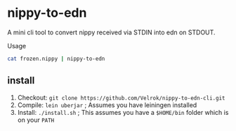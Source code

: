 # nippy-to-edn

A mini cli tool to convert nippy received via STDIN into edn on STDOUT.

Usage

```bash
cat frozen.nippy | nippy-to-edn
```

## install

1. Checkout: `git clone https://github.com/Velrok/nippy-to-edn-cli.git`
1. Compile: `lein uberjar` ; Assumes you have leiningen installed
1. Install: `./install.sh` ; This assumes you have a `$HOME/bin` folder which is on your `PATH`